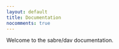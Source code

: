 ```yaml
---
layout: default
title: Documentation
nocomments: true
---
```


Welcome to the sabre/dav documentation.
